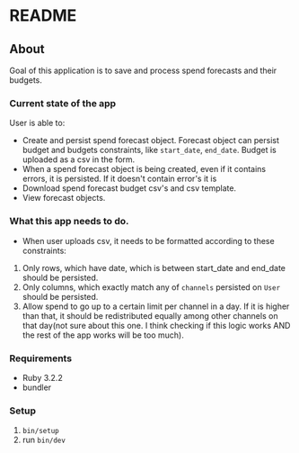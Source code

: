 # README


## About 
Goal of this application is to save and process spend forecasts and their budgets.

### Current state of the app
User is able to:
* Create and persist spend forecast object. Forecast object can persist budget and budgets constraints, like `start_date`, `end_date`. Budget is uploaded as a csv in the form.
* When a spend forecast object is being created, even if it contains errors, it is persisted. If it doesn't contain error's it is
* Download spend forecast budget csv's and csv template.
* View forecast objects.


### What this app needs to do.
* When user uploads csv, it needs to be formatted according to these constraints:
1. Only rows, which have date, which is between start_date and end_date should be persisted.
2. Only columns, which exactly match any of `channels` persisted on `User` should be persisted.
3. Allow spend to go up to a certain limit per channel in a day. If it is higher than that, it should be redistributed equally among other channels on that day(not sure about this one. I think checking if this logic works AND the rest of the app works will be too much).


### Requirements
* Ruby 3.2.2
* bundler

### Setup

1. `bin/setup`
2. run `bin/dev`

